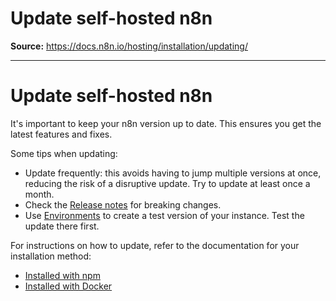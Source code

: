 # Update self-hosted n8n

**Source:** https://docs.n8n.io/hosting/installation/updating/

---

# Update self-hosted n8n

It's important to keep your n8n version up to date. This ensures you get the latest features and fixes.

Some tips when updating:

- Update frequently: this avoids having to jump multiple versions at once, reducing the risk of a disruptive update. Try to update at least once a month.
- Check the [Release notes](../../../release-notes/) for breaking changes.
- Use [Environments](../../../source-control-environments/) to create a test version of your instance. Test the update there first.

For instructions on how to update, refer to the documentation for your installation method:

- [Installed with npm](../npm/)
- [Installed with Docker](../docker/)
